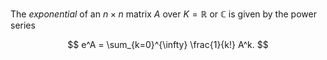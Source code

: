 The *exponential* of an $n\times n$ matrix $A$ over $K=\mathbb{R}$ or $\mathbb{C}$ is given by the power series

$$
e^A = \sum_{k=0}^{\infty} \frac{1}{k!} A^k.
$$
